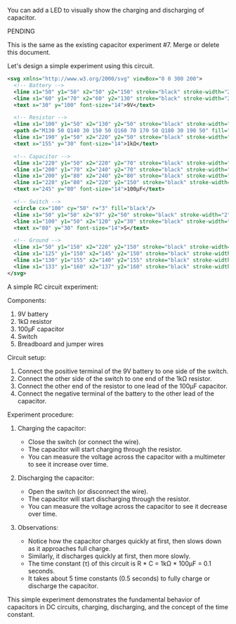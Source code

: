 

You can add a LED to visually show the charging and discharging of capacitor.

PENDING

This is the same as the existing capacitor experiment #7. Merge or delete this document.


Let's design a simple experiment using this circuit.


```svg
<svg xmlns="http://www.w3.org/2000/svg" viewBox="0 0 300 200">
  <!-- Battery -->
  <line x1="50" y1="50" x2="50" y2="150" stroke="black" stroke-width="2"/>
  <line x1="60" y1="70" x2="60" y2="130" stroke="black" stroke-width="2"/>
  <text x="30" y="100" font-size="14">9V</text>

  <!-- Resistor -->
  <line x1="100" y1="50" x2="130" y2="50" stroke="black" stroke-width="2"/>
  <path d="M130 50 Q140 30 150 50 Q160 70 170 50 Q180 30 190 50" fill="none" stroke="black" stroke-width="2"/>
  <line x1="190" y1="50" x2="220" y2="50" stroke="black" stroke-width="2"/>
  <text x="155" y="30" font-size="14">1kΩ</text>

  <!-- Capacitor -->
  <line x1="220" y1="50" x2="220" y2="70" stroke="black" stroke-width="2"/>
  <line x1="200" y1="70" x2="240" y2="70" stroke="black" stroke-width="2"/>
  <line x1="200" y1="80" x2="240" y2="80" stroke="black" stroke-width="2"/>
  <line x1="220" y1="80" x2="220" y2="150" stroke="black" stroke-width="2"/>
  <text x="245" y="80" font-size="14">100µF</text>

  <!-- Switch -->
  <circle cx="100" cy="50" r="3" fill="black"/>
  <line x1="50" y1="50" x2="97" y2="50" stroke="black" stroke-width="2"/>
  <line x1="100" y1="50" x2="120" y2="30" stroke="black" stroke-width="2"/>
  <text x="80" y="30" font-size="14">S</text>

  <!-- Ground -->
  <line x1="50" y1="150" x2="220" y2="150" stroke="black" stroke-width="2"/>
  <line x1="125" y1="150" x2="145" y2="150" stroke="black" stroke-width="4"/>
  <line x1="130" y1="155" x2="140" y2="155" stroke="black" stroke-width="3"/>
  <line x1="133" y1="160" x2="137" y2="160" stroke="black" stroke-width="2"/>
</svg>

```

A simple RC circuit experiment:

Components:

1. 9V battery
2. 1kΩ resistor
3. 100µF capacitor
4. Switch
5. Breadboard and jumper wires

Circuit setup:

1. Connect the positive terminal of the 9V battery to one side of the switch.
2. Connect the other side of the switch to one end of the 1kΩ resistor.
3. Connect the other end of the resistor to one lead of the 100µF capacitor.
4. Connect the negative terminal of the battery to the other lead of the capacitor.

Experiment procedure:

1. Charging the capacitor:

   - Close the switch (or connect the wire).
   - The capacitor will start charging through the resistor.
   - You can measure the voltage across the capacitor with a multimeter to see it increase over time.

2. Discharging the capacitor:

   - Open the switch (or disconnect the wire).
   - The capacitor will start discharging through the resistor.
   - You can measure the voltage across the capacitor to see it decrease over time.

3. Observations:

   - Notice how the capacitor charges quickly at first, then slows down as it approaches full charge.
   - Similarly, it discharges quickly at first, then more slowly.
   - The time constant (τ) of this circuit is R * C = 1kΩ * 100µF = 0.1 seconds.
   - It takes about 5 time constants (0.5 seconds) to fully charge or discharge the capacitor.

This simple experiment demonstrates the fundamental behavior of capacitors in DC circuits, charging, discharging, and the concept of the time constant.
